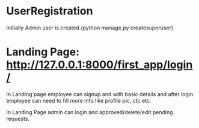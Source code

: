 # UserRegistration

Initially Admin user is created.(python manage.py createsuperuser)

# Landing Page: http://127.0.0.1:8000/first_app/login/

In Landing page employee can signup and with basic details and after login employee can need to fill more info
like profile pic, ctc etc.

In Landing Page admin can login and approved/delete/edit pending requests.




